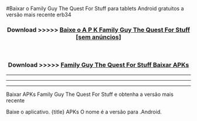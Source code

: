 #Baixar o Family Guy The Quest For Stuff   para tablets Android gratuitos a versão mais recente erb34


<div align="center">
<h3>Download >>>>> <a href="https://pt-web.web.app/?pt= Family Guy The Quest For Stuff ">Baixe o A P K Family Guy The Quest For Stuff  [sem anúncios]</a></h3><br>

<h3>Download >>>>> <a href="https://pt-web.web.app/?pt= Family Guy The Quest For Stuff ">Family Guy The Quest For Stuff  Baixar APKs</a></h3>
</div>

----------------------------------------------------------

----------------------------------------------------------

----------------------------------------------------------

Baixar APKs Family Guy The Quest For Stuff  e obtenha a versão mais recente

Baixe o aplicativo. {title} APKs O nome é a versão para .Android.


